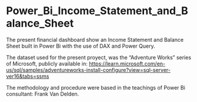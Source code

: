 # Power_Bi_Income_Statement_and_Balance_Sheet
The present financial dashboard show an Income Statement and Balance Sheet built in Power Bi with the use of DAX and Power Query.


The dataset used for the present proyect, was the “Adventure Works” series of Microsoft, publicly available in: 
https://learn.microsoft.com/en-us/sql/samples/adventureworks-install-configure?view=sql-server-ver16&tabs=ssms

The methodology and procedure were based in the teachings of Power Bi consultant: Frank Van Delden.
